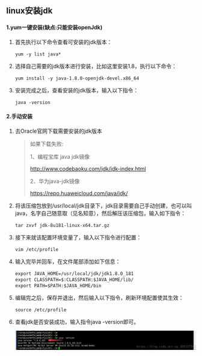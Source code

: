 ## linux安装jdk

#### 1.yum一键安装(缺点:只能安装openJdk)

1. 首先执行以下命令查看可安装的jdk版本：

   ```shell
   yum -y list java*
   ```

2. 选择自己需要的jdk版本进行安装，比如这里安装1.8，执行以下命令：

   ```shell
   yum install -y java-1.8.0-openjdk-devel.x86_64
   ```

3. 安装完成之后，查看安装的jdk版本，输入以下指令：

   ```shell
   java -version
   ```

#### 2.手动安装

1. 去Oracle官网下载需要安装的jdk版本

   > 如果下载失败:
   >
   > 1、编程宝库 java jdk镜像
   >
   > http://www.codebaoku.com/jdk/jdk-index.html
   >
   > 2、华为java-jdk镜像
   >
   > https://repo.huaweicloud.com/java/jdk/

2. 将该压缩包放到/usr/local/jdk目录下，jdk目录需要自己手动创建，也可以叫java，名字自己随意取（见名知意），然后解压该压缩包，输入如下指令：

   ```shell
   tar zxvf jdk-8u181-linux-x64.tar.gz
   ```

3. 接下来就该配置环境变量了，输入以下指令进行配置：

   ```she
   vim /etc/profile
   ```

4. 输入完毕并回车，在文件尾部添加如下信息：

   ```shell
   export JAVA_HOME=/usr/local/jdk/jdk1.8.0_181
   export CLASSPATH=$:CLASSPATH:$JAVA_HOME/lib/
   export PATH=$PATH:$JAVA_HOME/bin
   ```

5. 编辑完之后，保存并退出，然后输入以下指令，刷新环境配置使其生效：

   ```shell
   source /etc/profile
   ```

6. 查看jdk是否安装成功，输入指令java -version即可。

   ![](../../../assets/1659272794425.png)



